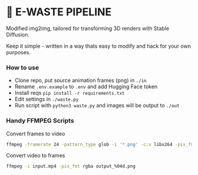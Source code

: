 # 🚮 E-WASTE PIPELINE

Modified img2img, tailored for transforming 3D renders with Stable Diffusion.

Keep it simple - written in a way thats easy to modify and hack for your own
purposes.

### How to use

- Clone repo, put source animation frames (png) in `./in`
- Rename `.env.example` to `.env` and add Hugging Face token
- Install reqs `pip install -r requirements.txt`
- Edit settings in `./waste.py`
- Run script with `python3 waste.py` and images will be output to `./out`

### Handy FFMPEG Scripts

Convert frames to video

```bash
ffmpeg -framerate 24 -pattern_type glob -i '*.png' -c:v libx264 -pix_fmt yuv420p out.mp4
```

Convert video to frames

```bash
ffmpeg -i input.mp4 -pix_fmt rgba output_%04d.png
```

